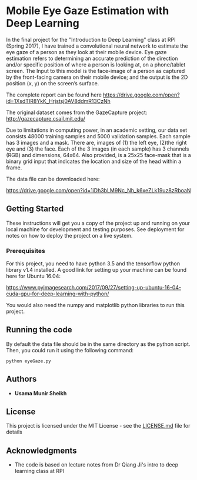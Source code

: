 # Mobile Eye Gaze Estimation with Deep Learning

In the final project for the "Introduction to Deep Learning" class at RPI (Spring 2017), I have trained a convolutional neural network to estimate the eye gaze of a person as they look at their mobile device. Eye gaze estimation refers to determining an accurate prediction of the direction and/or specific position of where a person is looking at, on a phone/tablet screen. The Input to this model is the face-image of a person as captured by the front-facing camera on their mobile device; and the output is the 2D position (x, y) on the screen’s surface.

The complete report can be found here https://drive.google.com/open?id=1XsdTIR8YkK_Hrjstsj0AV8ddmR13CzNh 

The original dataset comes from the GazeCapture project: http://gazecapture.csail.mit.edu/

Due to limitations in computing power, in an academic setting, our data set consists 48000 training
samples and 5000 validation samples. Each sample has 3 images and a mask. There are, images of (1)
the left eye, (2)the right eye and (3) the face. Each of the 3 images (in each sample) has 3 channels
(RGB) and dimensions, 64x64. Also provided, is a 25x25 face-mask that is a binary grid input that
indicates the location and size of the head within a frame.

The data file can be downloaded here:

https://drive.google.com/open?id=1iDh3bLM9Nc_Nh_k6xeZLk19uz8zRboaN


## Getting Started

These instructions will get you a copy of the project up and running on your local machine for development and testing purposes. See deployment for notes on how to deploy the project on a live system.

### Prerequisites

For this project, you need to have python 3.5 and the tensorflow python library v1.4 installed. A good link for setting up your machine can be found here for Ubuntu 16.04:

https://www.pyimagesearch.com/2017/09/27/setting-up-ubuntu-16-04-cuda-gpu-for-deep-learning-with-python/

You would also need the numpy and matplotlib python libraries to run this project. 

## Running the code

By default the data file should be in the same directory as the python script. Then, you could run it using the following command:

```
python eyeGaze.py
```

## Authors

* **Usama Munir Sheikh** 

## License

This project is licensed under the MIT License - see the [LICENSE.md](LICENSE.md) file for details

## Acknowledgments

* The code is based on lecture notes from Dr Qiang Ji's intro to deep learning class at RPI

